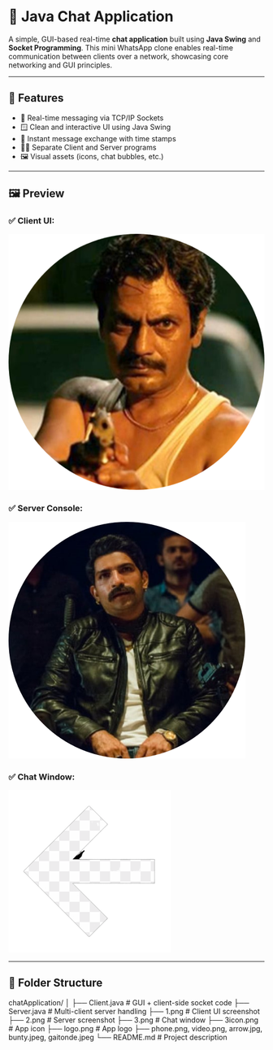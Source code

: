 # 💬 Java Chat Application

A simple, GUI-based real-time **chat application** built using **Java Swing** and **Socket Programming**. This mini WhatsApp clone enables real-time communication between clients over a network, showcasing core networking and GUI principles.

---

## 🚀 Features

- 📡 Real-time messaging via TCP/IP Sockets
- 🪟 Clean and interactive UI using Java Swing
- 💬 Instant message exchange with time stamps
- 👨‍💻 Separate Client and Server programs
- 🖼️ Visual assets (icons, chat bubbles, etc.)

---

## 🖼️ Preview

### ✅ Client UI:
![Client](./1.png)

### ✅ Server Console:
![Server](./2.png)

### ✅ Chat Window:
![Chat](./3.png)

---

## 📁 Folder Structure
chatApplication/
│
├── Client.java        # GUI + client-side socket code
├── Server.java        # Multi-client server handling
├── 1.png              # Client UI screenshot
├── 2.png              # Server screenshot
├── 3.png              # Chat window
├── 3icon.png          # App icon
├── logo.png           # App logo
├── phone.png, video.png, arrow.jpg, bunty.jpeg, gaitonde.jpeg
└── README.md          # Project description
